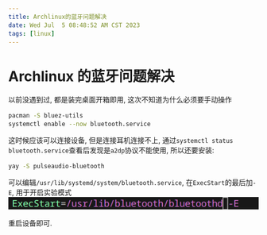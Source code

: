 ```yaml
---
title: Archlinux的蓝牙问题解决
date: Wed Jul  5 08:48:52 AM CST 2023
tags: [linux]
---
```


# Archlinux 的蓝牙问题解决

以前没遇到过, 都是装完桌面开箱即用, 这次不知道为什么必须要手动操作

```bash
pacman -S bluez-utils
systemctl enable --now bluetooth.service
```

这时候应该可以连接设备, 但是连接耳机连接不上, 通过`systemctl status bluetooth.service`查看后发现是`a2dp`协议不能使用, 所以还要安装:

```bash
yay -S pulseaudio-bluetooth
```
可以编辑`/usr/lib/systemd/system/bluetooth.service`, 在`ExecStart`的最后加`-E`, 用于开启实验模式
![bluetooth](image.png)

重启设备即可.